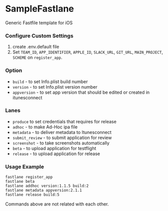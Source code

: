 # SampleFastlane
Generic Fastfile template for iOS

### Configure Custom Settings

1. create .env.default file
2. Set `TEAM_ID`, `APP_IDENTIFIER`, `APPLE_ID`, `SLACK_URL`, `GIT_URL`, `MAIN_PROJECT`, `SCHEME` on `register_app`.

### Option

* `build` - to set Info.plist build number
* `version` - to set Info.plist version number 
* `appversion` - to set app version that should be edited or created in itunesconnect

### Lanes

* `produce` to set credentials that requires for release
* `adhoc` - to make Ad-Hoc ipa file
* `metadata` - to deliver metadata to Itunesconnect
* `submit_review` - to submit application for review
* `screenshot` - to take screenshots automatically
* `beta` - to upload application for testflight
* `release` - to upload application for release

### Usage Example

```shell
fastlane register_app
fastlane beta
fastlane addhoc version:1.1.5 build:2
fastlane metadata appversion:2.1.1
fastlane release build:5
```

Commands above are not related with each other.
